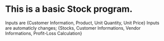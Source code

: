 # This is a basic Stock program.
Inputs are {Customer Information, Product, Unit Quantity, Unit Price}
Inputs are automaticly changes; {Stocks, Customer Informations, Vendor Informations, Profit-Loss Calculation}
